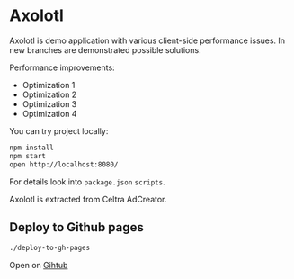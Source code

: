 # Axolotl

Axolotl is demo application with various client-side performance issues.
In new branches are demonstrated possible solutions.

Performance improvements:
- Optimization 1
- Optimization 2
- Optimization 3
- Optimization 4

You can try project locally:

```sh
npm install
npm start
open http://localhost:8080/
```

For details look into `package.json` `scripts`.

Axolotl is extracted from Celtra AdCreator.

## Deploy to Github pages

```sh
./deploy-to-gh-pages
```

Open on [Gihtub](http://upirna.github.io/axolotl/public/axolotl/)